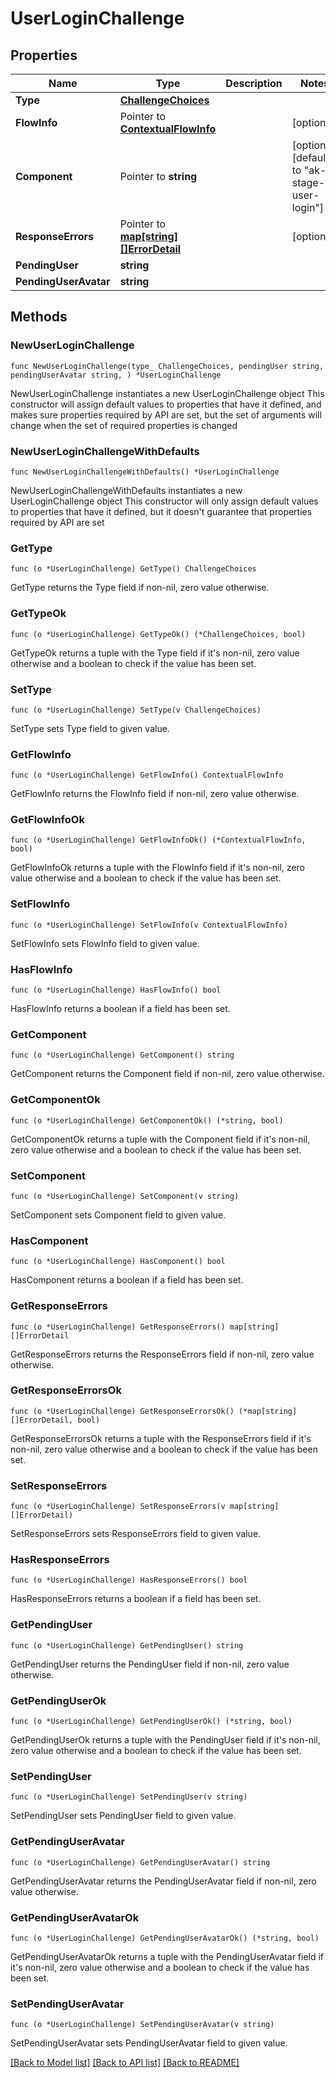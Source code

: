 # UserLoginChallenge

## Properties

Name | Type | Description | Notes
------------ | ------------- | ------------- | -------------
**Type** | [**ChallengeChoices**](ChallengeChoices.md) |  | 
**FlowInfo** | Pointer to [**ContextualFlowInfo**](ContextualFlowInfo.md) |  | [optional] 
**Component** | Pointer to **string** |  | [optional] [default to "ak-stage-user-login"]
**ResponseErrors** | Pointer to [**map[string][]ErrorDetail**](array.md) |  | [optional] 
**PendingUser** | **string** |  | 
**PendingUserAvatar** | **string** |  | 

## Methods

### NewUserLoginChallenge

`func NewUserLoginChallenge(type_ ChallengeChoices, pendingUser string, pendingUserAvatar string, ) *UserLoginChallenge`

NewUserLoginChallenge instantiates a new UserLoginChallenge object
This constructor will assign default values to properties that have it defined,
and makes sure properties required by API are set, but the set of arguments
will change when the set of required properties is changed

### NewUserLoginChallengeWithDefaults

`func NewUserLoginChallengeWithDefaults() *UserLoginChallenge`

NewUserLoginChallengeWithDefaults instantiates a new UserLoginChallenge object
This constructor will only assign default values to properties that have it defined,
but it doesn't guarantee that properties required by API are set

### GetType

`func (o *UserLoginChallenge) GetType() ChallengeChoices`

GetType returns the Type field if non-nil, zero value otherwise.

### GetTypeOk

`func (o *UserLoginChallenge) GetTypeOk() (*ChallengeChoices, bool)`

GetTypeOk returns a tuple with the Type field if it's non-nil, zero value otherwise
and a boolean to check if the value has been set.

### SetType

`func (o *UserLoginChallenge) SetType(v ChallengeChoices)`

SetType sets Type field to given value.


### GetFlowInfo

`func (o *UserLoginChallenge) GetFlowInfo() ContextualFlowInfo`

GetFlowInfo returns the FlowInfo field if non-nil, zero value otherwise.

### GetFlowInfoOk

`func (o *UserLoginChallenge) GetFlowInfoOk() (*ContextualFlowInfo, bool)`

GetFlowInfoOk returns a tuple with the FlowInfo field if it's non-nil, zero value otherwise
and a boolean to check if the value has been set.

### SetFlowInfo

`func (o *UserLoginChallenge) SetFlowInfo(v ContextualFlowInfo)`

SetFlowInfo sets FlowInfo field to given value.

### HasFlowInfo

`func (o *UserLoginChallenge) HasFlowInfo() bool`

HasFlowInfo returns a boolean if a field has been set.

### GetComponent

`func (o *UserLoginChallenge) GetComponent() string`

GetComponent returns the Component field if non-nil, zero value otherwise.

### GetComponentOk

`func (o *UserLoginChallenge) GetComponentOk() (*string, bool)`

GetComponentOk returns a tuple with the Component field if it's non-nil, zero value otherwise
and a boolean to check if the value has been set.

### SetComponent

`func (o *UserLoginChallenge) SetComponent(v string)`

SetComponent sets Component field to given value.

### HasComponent

`func (o *UserLoginChallenge) HasComponent() bool`

HasComponent returns a boolean if a field has been set.

### GetResponseErrors

`func (o *UserLoginChallenge) GetResponseErrors() map[string][]ErrorDetail`

GetResponseErrors returns the ResponseErrors field if non-nil, zero value otherwise.

### GetResponseErrorsOk

`func (o *UserLoginChallenge) GetResponseErrorsOk() (*map[string][]ErrorDetail, bool)`

GetResponseErrorsOk returns a tuple with the ResponseErrors field if it's non-nil, zero value otherwise
and a boolean to check if the value has been set.

### SetResponseErrors

`func (o *UserLoginChallenge) SetResponseErrors(v map[string][]ErrorDetail)`

SetResponseErrors sets ResponseErrors field to given value.

### HasResponseErrors

`func (o *UserLoginChallenge) HasResponseErrors() bool`

HasResponseErrors returns a boolean if a field has been set.

### GetPendingUser

`func (o *UserLoginChallenge) GetPendingUser() string`

GetPendingUser returns the PendingUser field if non-nil, zero value otherwise.

### GetPendingUserOk

`func (o *UserLoginChallenge) GetPendingUserOk() (*string, bool)`

GetPendingUserOk returns a tuple with the PendingUser field if it's non-nil, zero value otherwise
and a boolean to check if the value has been set.

### SetPendingUser

`func (o *UserLoginChallenge) SetPendingUser(v string)`

SetPendingUser sets PendingUser field to given value.


### GetPendingUserAvatar

`func (o *UserLoginChallenge) GetPendingUserAvatar() string`

GetPendingUserAvatar returns the PendingUserAvatar field if non-nil, zero value otherwise.

### GetPendingUserAvatarOk

`func (o *UserLoginChallenge) GetPendingUserAvatarOk() (*string, bool)`

GetPendingUserAvatarOk returns a tuple with the PendingUserAvatar field if it's non-nil, zero value otherwise
and a boolean to check if the value has been set.

### SetPendingUserAvatar

`func (o *UserLoginChallenge) SetPendingUserAvatar(v string)`

SetPendingUserAvatar sets PendingUserAvatar field to given value.



[[Back to Model list]](../README.md#documentation-for-models) [[Back to API list]](../README.md#documentation-for-api-endpoints) [[Back to README]](../README.md)


